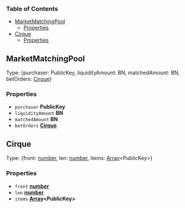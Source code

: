 <!-- Generated by documentation.js. Update this documentation by updating the source code. -->

### Table of Contents

*   [MarketMatchingPool][1]
    *   [Properties][2]
*   [Cirque][3]
    *   [Properties][4]

## MarketMatchingPool

Type: {purchaser: PublicKey, liquidityAmount: BN, matchedAmount: BN, betOrders: [Cirque][3]}

### Properties

*   `purchaser` **PublicKey**&#x20;
*   `liquidityAmount` **BN**&#x20;
*   `matchedAmount` **BN**&#x20;
*   `betOrders` **[Cirque][3]**&#x20;

## Cirque

Type: {front: [number][5], len: [number][5], items: [Array][6]\<PublicKey>}

### Properties

*   `front` **[number][5]**&#x20;
*   `len` **[number][5]**&#x20;
*   `items` **[Array][6]\<PublicKey>**&#x20;

[1]: #marketmatchingpool

[2]: #properties

[3]: #cirque

[4]: #properties-1

[5]: https://developer.mozilla.org/docs/Web/JavaScript/Reference/Global_Objects/Number

[6]: https://developer.mozilla.org/docs/Web/JavaScript/Reference/Global_Objects/Array
